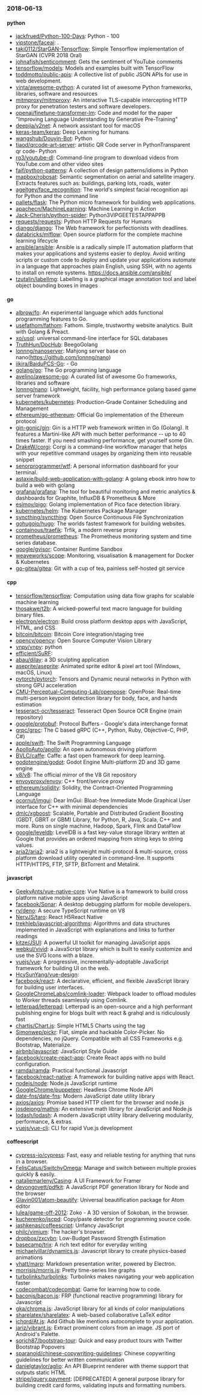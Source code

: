 ### 2018-06-13

#### python
* [jackfrued/Python-100-Days](https://github.com/jackfrued/Python-100-Days): Python - 100
* [vipstone/faceai](https://github.com/vipstone/faceai): .
* [taki0112/StarGAN-Tensorflow](https://github.com/taki0112/StarGAN-Tensorflow): Simple Tensorflow implementation of StarGAN (CVPR 2018 Oral)
* [johnafish/senticomment](https://github.com/johnafish/senticomment): Gets the sentiment of YouTube comments
* [tensorflow/models](https://github.com/tensorflow/models): Models and examples built with TensorFlow
* [toddmotto/public-apis](https://github.com/toddmotto/public-apis): A collective list of public JSON APIs for use in web development.
* [vinta/awesome-python](https://github.com/vinta/awesome-python): A curated list of awesome Python frameworks, libraries, software and resources
* [mitmproxy/mitmproxy](https://github.com/mitmproxy/mitmproxy): An interactive TLS-capable intercepting HTTP proxy for penetration testers and software developers.
* [openai/finetune-transformer-lm](https://github.com/openai/finetune-transformer-lm): Code and model for the paper "Improving Language Understanding by Generative Pre-Training"
* [deepjia/v2net](https://github.com/deepjia/v2net): A network assistant tool for macOS
* [keras-team/keras](https://github.com/keras-team/keras): Deep Learning for humans
* [wangshub/Douyin-Bot](https://github.com/wangshub/Douyin-Bot): Python 
* [tiaod/qrcode-art-server](https://github.com/tiaod/qrcode-art-server): artistic QR Code server in PythonTransparent qr code- Python  
* [rg3/youtube-dl](https://github.com/rg3/youtube-dl): Command-line program to download videos from YouTube.com and other video sites
* [faif/python-patterns](https://github.com/faif/python-patterns): A collection of design patterns/idioms in Python
* [mapbox/robosat](https://github.com/mapbox/robosat): Semantic segmentation on aerial and satellite imagery. Extracts features such as: buildings, parking lots, roads, water
* [ageitgey/face_recognition](https://github.com/ageitgey/face_recognition): The world's simplest facial recognition api for Python and the command line
* [pallets/flask](https://github.com/pallets/flask): The Python micro framework for building web applications.
* [apachecn/MachineLearning](https://github.com/apachecn/MachineLearning): Machine Learning in Action
* [Jack-Cherish/python-spider](https://github.com/Jack-Cherish/python-spider): Python3VIPGEETESTAPPAPPB
* [requests/requests](https://github.com/requests/requests): Python HTTP Requests for Humans 
* [django/django](https://github.com/django/django): The Web framework for perfectionists with deadlines.
* [databricks/mlflow](https://github.com/databricks/mlflow): Open source platform for the complete machine learning lifecycle
* [ansible/ansible](https://github.com/ansible/ansible): Ansible is a radically simple IT automation platform that makes your applications and systems easier to deploy. Avoid writing scripts or custom code to deploy and update your applications  automate in a language that approaches plain English, using SSH, with no agents to install on remote systems. https://docs.ansible.com/ansible/
* [tzutalin/labelImg](https://github.com/tzutalin/labelImg):  LabelImg is a graphical image annotation tool and label object bounding boxes in images

#### go
* [albrow/fo](https://github.com/albrow/fo): An experimental language which adds functional programming features to Go.
* [usefathom/fathom](https://github.com/usefathom/fathom): Fathom. Simple, trustworthy website analytics. Built with Golang & Preact.
* [xo/usql](https://github.com/xo/usql): universal command-line interface for SQL databases
* [TruthHun/DocHub](https://github.com/TruthHun/DocHub): BeegoGolang
* [lonnng/nanoserver](https://github.com/lonnng/nanoserver): Mahjong server base on nano(https://github.com/lonnng/nano)
* [iikira/BaiduPCS-Go](https://github.com/iikira/BaiduPCS-Go):  - Go
* [golang/go](https://github.com/golang/go): The Go programming language
* [avelino/awesome-go](https://github.com/avelino/awesome-go): A curated list of awesome Go frameworks, libraries and software
* [lonnng/nano](https://github.com/lonnng/nano): Lightweight, facility, high performance golang based game server framework
* [kubernetes/kubernetes](https://github.com/kubernetes/kubernetes): Production-Grade Container Scheduling and Management
* [ethereum/go-ethereum](https://github.com/ethereum/go-ethereum): Official Go implementation of the Ethereum protocol
* [gin-gonic/gin](https://github.com/gin-gonic/gin): Gin is a HTTP web framework written in Go (Golang). It features a Martini-like API with much better performance -- up to 40 times faster. If you need smashing performance, get yourself some Gin.
* [DrakeW/corgi](https://github.com/DrakeW/corgi): Corgi is a command-line workflow manager that helps with your repetitive command usages by organizing them into reusable snippet
* [senorprogrammer/wtf](https://github.com/senorprogrammer/wtf): A personal information dashboard for your terminal.
* [astaxie/build-web-application-with-golang](https://github.com/astaxie/build-web-application-with-golang): A golang ebook intro how to build a web with golang
* [grafana/grafana](https://github.com/grafana/grafana): The tool for beautiful monitoring and metric analytics & dashboards for Graphite, InfluxDB & Prometheus & More
* [esimov/pigo](https://github.com/esimov/pigo): Golang implementation of Pico face detection library.
* [kubernetes/helm](https://github.com/kubernetes/helm): The Kubernetes Package Manager
* [syncthing/syncthing](https://github.com/syncthing/syncthing): Open Source Continuous File Synchronization
* [gohugoio/hugo](https://github.com/gohugoio/hugo): The worlds fastest framework for building websites.
* [containous/traefik](https://github.com/containous/traefik): Trfik, a modern reverse proxy
* [prometheus/prometheus](https://github.com/prometheus/prometheus): The Prometheus monitoring system and time series database.
* [google/gvisor](https://github.com/google/gvisor): Container Runtime Sandbox
* [weaveworks/scope](https://github.com/weaveworks/scope): Monitoring, visualisation & management for Docker & Kubernetes
* [go-gitea/gitea](https://github.com/go-gitea/gitea): Git with a cup of tea, painless self-hosted git service

#### cpp
* [tensorflow/tensorflow](https://github.com/tensorflow/tensorflow): Computation using data flow graphs for scalable machine learning
* [thosakwe/t2b](https://github.com/thosakwe/t2b): A wicked-powerful text macro language for building binary files.
* [electron/electron](https://github.com/electron/electron): Build cross platform desktop apps with JavaScript, HTML, and CSS
* [bitcoin/bitcoin](https://github.com/bitcoin/bitcoin): Bitcoin Core integration/staging tree
* [opencv/opencv](https://github.com/opencv/opencv): Open Source Computer Vision Library
* [vnpy/vnpy](https://github.com/vnpy/vnpy): python
* [efficient/SuRF](https://github.com/efficient/SuRF): 
* [abau/dilay](https://github.com/abau/dilay): a 3D sculpting application
* [aseprite/aseprite](https://github.com/aseprite/aseprite): Animated sprite editor & pixel art tool (Windows, macOS, Linux)
* [pytorch/pytorch](https://github.com/pytorch/pytorch): Tensors and Dynamic neural networks in Python with strong GPU acceleration
* [CMU-Perceptual-Computing-Lab/openpose](https://github.com/CMU-Perceptual-Computing-Lab/openpose): OpenPose: Real-time multi-person keypoint detection library for body, face, and hands estimation
* [tesseract-ocr/tesseract](https://github.com/tesseract-ocr/tesseract): Tesseract Open Source OCR Engine (main repository)
* [google/protobuf](https://github.com/google/protobuf): Protocol Buffers - Google's data interchange format
* [grpc/grpc](https://github.com/grpc/grpc): The C based gRPC (C++, Python, Ruby, Objective-C, PHP, C#)
* [apple/swift](https://github.com/apple/swift): The Swift Programming Language
* [ApolloAuto/apollo](https://github.com/ApolloAuto/apollo): An open autonomous driving platform
* [BVLC/caffe](https://github.com/BVLC/caffe): Caffe: a fast open framework for deep learning.
* [godotengine/godot](https://github.com/godotengine/godot): Godot Engine  Multi-platform 2D and 3D game engine
* [v8/v8](https://github.com/v8/v8): The official mirror of the V8 Git repository
* [envoyproxy/envoy](https://github.com/envoyproxy/envoy): C++ front/service proxy
* [ethereum/solidity](https://github.com/ethereum/solidity): Solidity, the Contract-Oriented Programming Language
* [ocornut/imgui](https://github.com/ocornut/imgui): Dear ImGui: Bloat-free Immediate Mode Graphical User interface for C++ with minimal dependencies
* [dmlc/xgboost](https://github.com/dmlc/xgboost): Scalable, Portable and Distributed Gradient Boosting (GBDT, GBRT or GBM) Library, for Python, R, Java, Scala, C++ and more. Runs on single machine, Hadoop, Spark, Flink and DataFlow
* [google/leveldb](https://github.com/google/leveldb): LevelDB is a fast key-value storage library written at Google that provides an ordered mapping from string keys to string values.
* [aria2/aria2](https://github.com/aria2/aria2): aria2 is a lightweight multi-protocol & multi-source, cross platform download utility operated in command-line. It supports HTTP/HTTPS, FTP, SFTP, BitTorrent and Metalink.

#### javascript
* [GeekyAnts/vue-native-core](https://github.com/GeekyAnts/vue-native-core): Vue Native is a framework to build cross platform native mobile apps using JavaScript
* [facebook/Sonar](https://github.com/facebook/Sonar): A desktop debugging platform for mobile developers.
* [ry/deno](https://github.com/ry/deno): A secure TypeScript runtime on V8
* [NervJS/taro](https://github.com/NervJS/taro):  React H5React Native 
* [trekhleb/javascript-algorithms](https://github.com/trekhleb/javascript-algorithms): Algorithms and data structures implemented in JavaScript with explanations and links to further readings
* [kitze/JSUI](https://github.com/kitze/JSUI): A powerful UI toolkit for managing JavaScript apps
* [webkul/vivid](https://github.com/webkul/vivid): a JavaScript library which is built to easily customize and use the SVG Icons with a blaze.
* [vuejs/vue](https://github.com/vuejs/vue):  A progressive, incrementally-adoptable JavaScript framework for building UI on the web.
* [HcySunYang/vue-design](https://github.com/HcySunYang/vue-design): 
* [facebook/react](https://github.com/facebook/react): A declarative, efficient, and flexible JavaScript library for building user interfaces.
* [GoogleChromeLabs/comlink-loader](https://github.com/GoogleChromeLabs/comlink-loader): Webpack loader to offload modules to Worker threads seamlessly using Comlink.
* [letterpad/letterpad](https://github.com/letterpad/letterpad): Letterpad is an open-source and a high performant publishing engine for blogs built with react & grahql and is ridiculously fast 
* [chartjs/Chart.js](https://github.com/chartjs/Chart.js): Simple HTML5 Charts using the <canvas> tag
* [Simonwep/pickr](https://github.com/Simonwep/pickr): Flat, simple and hackable Color-Picker. No dependencies, no jQuery. Compatible with all CSS Frameworks e.g. Bootstrap, Materialize.
* [airbnb/javascript](https://github.com/airbnb/javascript): JavaScript Style Guide
* [facebook/create-react-app](https://github.com/facebook/create-react-app): Create React apps with no build configuration.
* [ramda/ramda](https://github.com/ramda/ramda):  Practical functional Javascript
* [facebook/react-native](https://github.com/facebook/react-native): A framework for building native apps with React.
* [nodejs/node](https://github.com/nodejs/node): Node.js JavaScript runtime 
* [GoogleChrome/puppeteer](https://github.com/GoogleChrome/puppeteer): Headless Chrome Node API
* [date-fns/date-fns](https://github.com/date-fns/date-fns):  Modern JavaScript date utility library 
* [axios/axios](https://github.com/axios/axios): Promise based HTTP client for the browser and node.js
* [josdejong/mathjs](https://github.com/josdejong/mathjs): An extensive math library for JavaScript and Node.js
* [lodash/lodash](https://github.com/lodash/lodash): A modern JavaScript utility library delivering modularity, performance, & extras.
* [vuejs/vue-cli](https://github.com/vuejs/vue-cli):  CLI for rapid Vue.js development

#### coffeescript
* [cypress-io/cypress](https://github.com/cypress-io/cypress): Fast, easy and reliable testing for anything that runs in a browser.
* [FelisCatus/SwitchyOmega](https://github.com/FelisCatus/SwitchyOmega): Manage and switch between multiple proxies quickly & easily.
* [nataliemarleny/Casing](https://github.com/nataliemarleny/Casing): A UI Framework for Framer
* [devongovett/pdfkit](https://github.com/devongovett/pdfkit): A JavaScript PDF generation library for Node and the browser
* [Glavin001/atom-beautify](https://github.com/Glavin001/atom-beautify):  Universal beautification package for Atom editor
* [lulea/game-off-2012](https://github.com/lulea/game-off-2012): Zoko - A 3D version of Sokoban, in the browser.
* [kucherenko/jscpd](https://github.com/kucherenko/jscpd): Copy/paste detector for programming source code.
* [jashkenas/coffeescript](https://github.com/jashkenas/coffeescript): Unfancy JavaScript
* [philc/vimium](https://github.com/philc/vimium): The hacker's browser.
* [dropbox/zxcvbn](https://github.com/dropbox/zxcvbn): Low-Budget Password Strength Estimation
* [basecamp/trix](https://github.com/basecamp/trix): A rich text editor for everyday writing
* [michaelvillar/dynamics.js](https://github.com/michaelvillar/dynamics.js): Javascript library to create physics-based animations
* [yhatt/marp](https://github.com/yhatt/marp): Markdown presentation writer, powered by Electron.
* [morrisjs/morris.js](https://github.com/morrisjs/morris.js): Pretty time-series line graphs
* [turbolinks/turbolinks](https://github.com/turbolinks/turbolinks): Turbolinks makes navigating your web application faster
* [codecombat/codecombat](https://github.com/codecombat/codecombat): Game for learning how to code.
* [baconjs/bacon.js](https://github.com/baconjs/bacon.js): FRP (functional reactive programming) library for Javascript
* [gka/chroma.js](https://github.com/gka/chroma.js): JavaScript library for all kinds of color manipulations
* [sharelatex/sharelatex](https://github.com/sharelatex/sharelatex): A web-based collaborative LaTeX editor
* [ichord/At.js](https://github.com/ichord/At.js): Add Github like mentions autocomplete to your application.
* [jariz/vibrant.js](https://github.com/jariz/vibrant.js): Extract prominent colors from an image. JS port of Android's Palette.
* [sorich87/bootstrap-tour](https://github.com/sorich87/bootstrap-tour): Quick and easy product tours with Twitter Bootstrap Popovers
* [sparanoid/chinese-copywriting-guidelines](https://github.com/sparanoid/chinese-copywriting-guidelines): Chinese copywriting guidelines for better written communication
* [danielgtaylor/aglio](https://github.com/danielgtaylor/aglio): An API Blueprint renderer with theme support that outputs static HTML
* [stripe/jquery.payment](https://github.com/stripe/jquery.payment): [DEPRECATED] A general purpose library for building credit card forms, validating inputs and formatting numbers.
